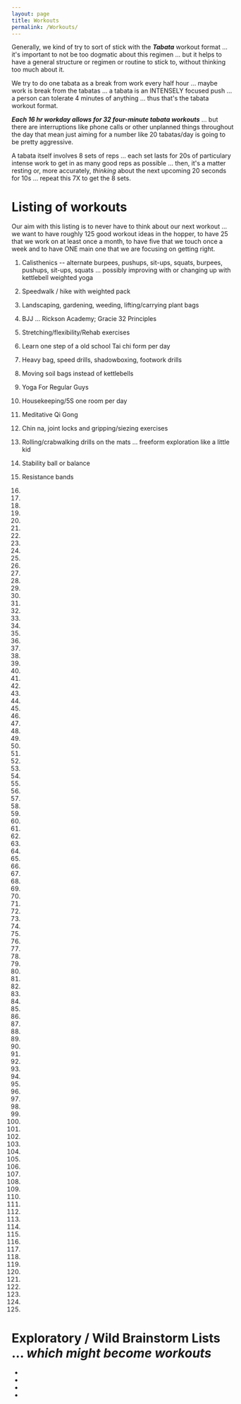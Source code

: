 ```yaml
---
layout: page
title: Workouts
permalink: /Workouts/
---
```



Generally, we kind of try to sort of stick with the ***Tabata*** workout format ... it's important to not be too dogmatic about this regimen ... but it helps to have a general structure or regimen or routine to stick to, without thinking too much about it.

We try to do one tabata as a break from work every half hour ... maybe work is break from the tabatas ... a tabata is an INTENSELY focused push ... a person can tolerate 4 minutes of anything ... thus that's the tabata workout format.

***Each 16 hr workday allows for 32 four-minute tabata workouts*** ... but there are interruptions like phone calls or other unplanned things throughout the day that mean just aiming for a number like 20 tabatas/day is going to be pretty aggressive.

A tabata itself involves 8 sets of reps ... each set lasts for 20s of particulary intense work to get in as many good reps as possible ... then, it's a matter resting or, more accurately, *thinking* about the next upcoming 20 seconds for 10s ... repeat this 7X to get the 8 sets.

# Listing of workouts

Our aim with this listing is to never have to think about our next workout ... we want to have roughly 125 good workout ideas in the hopper, to have 25 that we work on at least once a month, to have five that we touch once a week and to have ONE main one that we are focusing on getting right.

1) Calisthenics -- alternate burpees, pushups, sit-ups, squats, burpees, pushups, sit-ups, squats ... possibly improving with or changing up with kettlebell weighted yoga

2) Speedwalk / hike with weighted pack

3) Landscaping, gardening, weeding, lifting/carrying plant bags

4) BJJ ... Rickson Academy; Gracie 32 Principles

5) Stretching/flexibility/Rehab exercises

6) Learn one step of a old school Tai chi form per day

7) Heavy bag, speed drills, shadowboxing, footwork drills

8) Moving soil bags instead of kettlebells

9) Yoga For Regular Guys 

10) Housekeeping/5S one room per day

11) Meditative Qi Gong

12) Chin na, joint locks and gripping/siezing exercises

13) Rolling/crabwalking drills on the mats ... freeform exploration like a little kid

14) Stability ball or balance

15) Resistance bands

16) 

17)

18)

19)

20)

21)

22) 

23)

24) 

25)

26)

27)

28)

29)

30)

31)

32) 

33)

34) 

35)

36)

37)

38)

39)

40)

41)

42) 

43)

44) 

45)

46)

47)

48)

49)

50)

51)

52) 

53)

54) 

55)

56)

57)

58)

59)

60)

61)

62) 

63)

64) 

65)

66)

67)

68)

69)

70)

71)

72) 

73)

74) 

75)

76)

77)

78)

79)

80)

81)

82) 

83)

84) 

85)

86)

87)

88)

89)

90)

91)

92) 

93)

94) 

95)

96)

97)

98)

99)

100)

101)

102) 

103)

104) 

105)

106)

107)

108)

109)

110)

111)

112) 

113)

114) 

115)

116)

117)

118)

119)

120)

121)

122)

123)

124)

125)

# Exploratory / Wild Brainstorm Lists ... *which might become workouts*


* 

* 

* 

* 
